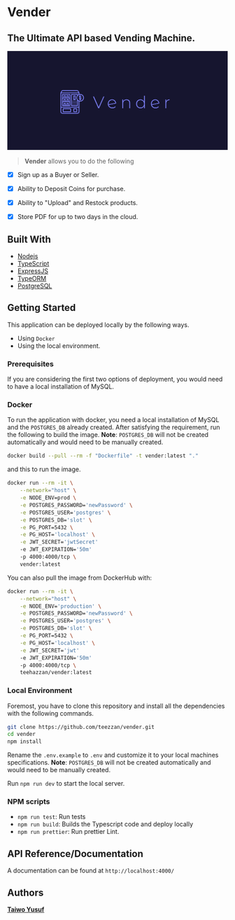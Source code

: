 # Vender

## The Ultimate API based Vending Machine.
![Logo](./docs/vender.png)

>**Vender** allows you to do the following

- [x] Sign up as a Buyer or Seller.
- [x] Ability to Deposit Coins for purchase.
- [x] Ability to "Upload" and Restock products.
- [x] Store PDF for up to two days in the cloud.


## Built With

- [Nodejs](https://nodejs.org/en/)
- [TypeScript](https://www.typescriptlang.org/)
- [ExpressJS](https://expressjs.com/)
- [TypeORM](https://www.mongodb.com/)
- [PostgreSQL](https://www.postgresql.org/)

## Getting Started
This application can be deployed locally by the following ways.
<!-- - Using `docker-compose` -->
- Using `Docker`
- Using the local environment.

### Prerequisites
If you are considering the first two options of deployment, you would need to have a local installation of MySQL.


### Docker
To run the application with docker, you need a local installation of MySQL and the `POSTGRES_DB` already created. After satisfying the requirement, run the following to build the image. **Note**: `POSTGRES_DB` will not be created automatically and would need to be manually created.
```bash
docker build --pull --rm -f "Dockerfile" -t vender:latest "."
```
and this to run the image.
```bash
docker run --rm -it \
    --network="host" \
    -e NODE_ENV=prod \
    -e POSTGRES_PASSWORD='newPassword' \
    -e POSTGRES_USER='postgres' \
    -e POSTGRES_DB='slot' \
    -e PG_PORT=5432 \
    -e PG_HOST='localhost' \
    -e JWT_SECRET='jwtSecret'
    -e JWT_EXPIRATION='50m'
    -p 4000:4000/tcp \
    vender:latest

```
You can also pull the image from DockerHub with:
```bash
docker run --rm -it \
    --network="host" \
    -e NODE_ENV='production' \
    -e POSTGRES_PASSWORD='newPassword' \
    -e POSTGRES_USER='postgres' \
    -e POSTGRES_DB='slot' \
    -e PG_PORT=5432 \
    -e PG_HOST='localhost' \
    -e JWT_SECRET='jwt'
    -e JWT_EXPIRATION='50m'
    -p 4000:4000/tcp \
    teehazzan/vender:latest
```
### Local Environment

Foremost, you have to clone this repository and install all the dependencies with the following commands.
```bash
git clone https://github.com/teezzan/vender.git
cd vender
npm install

```
Rename the `.env.example` to `.env` and customize it to your local machines specifications.
**Note**: `POSTGRES_DB` will not be created automatically and would need to be manually created.

Run `npm run dev` to start the local server.


### NPM scripts

- `npm run test`: Run tests
- `npm run build`: Builds the Typescript code and deploy locally
- `npm run prettier`: Run prettier Lint.

## API Reference/Documentation
A  documentation can be found at `http://localhost:4000/`
## Authors

**[Taiwo Yusuf](https://github.com/teezzan/)**